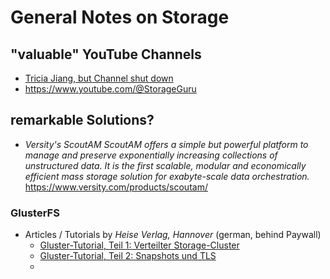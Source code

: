 # General Notes on Storage

## "valuable" YouTube Channels
- [Tricia Jiang, but Channel shut down](https://www.youtube.com/@TSMebangelist)
- https://www.youtube.com/@StorageGuru

## remarkable Solutions?

- *Versity's ScoutAM ScoutAM offers a simple but powerful platform to manage and preserve exponentially increasing collections of unstructured data. It is the first scalable, modular and economically efficient mass storage solution for exabyte-scale data orchestration.*<br>
  https://www.versity.com/products/scoutam/
### GlusterFS
- Articles / Tutorials by *Heise Verlag, Hannover* (german, behind Paywall)
  - [Gluster-Tutorial, Teil 1: Verteilter Storage-Cluster ](https://www.heise.de/ratgeber/Gluster-Tutorial-Teil-1-Verteilter-Storage-Cluster-9791371.html)
  - [Gluster-Tutorial, Teil 2: Snapshots und TLS ](https://www.heise.de/ratgeber/Gluster-Tutorial-Teil-2-Snapshots-und-TLS-9852845.html)
  - 
